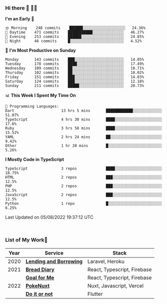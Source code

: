 ### Hi there 👋 🧑‍💻



<!--START_SECTION:waka-->
**I'm an Early 🐤** 

```text
🌞 Morning    248 commits    ██████░░░░░░░░░░░░░░░░░░░   24.36% 
🌆 Daytime    471 commits    ███████████░░░░░░░░░░░░░░   46.27% 
🌃 Evening    253 commits    ██████░░░░░░░░░░░░░░░░░░░   24.85% 
🌙 Night      46 commits     █░░░░░░░░░░░░░░░░░░░░░░░░   4.52%

```
📅 **I'm Most Productive on Sunday** 

```text
Monday       143 commits    ███░░░░░░░░░░░░░░░░░░░░░░   14.05% 
Tuesday      178 commits    ████░░░░░░░░░░░░░░░░░░░░░   17.49% 
Wednesday    109 commits    ██░░░░░░░░░░░░░░░░░░░░░░░   10.71% 
Thursday     102 commits    ██░░░░░░░░░░░░░░░░░░░░░░░   10.02% 
Friday       151 commits    ███░░░░░░░░░░░░░░░░░░░░░░   14.83% 
Saturday     124 commits    ███░░░░░░░░░░░░░░░░░░░░░░   12.18% 
Sunday       211 commits    █████░░░░░░░░░░░░░░░░░░░░   20.73%

```


📊 **This Week I Spent My Time On** 

```text
💬 Programming Languages: 
Dart                     13 hrs 5 mins       ████████████░░░░░░░░░░░░░   51.07% 
TypeScript               4 hrs 30 mins       ████░░░░░░░░░░░░░░░░░░░░░   17.6% 
Ruby                     3 hrs 58 mins       ████░░░░░░░░░░░░░░░░░░░░░   15.52% 
YAML                     2 hrs 24 mins       ██░░░░░░░░░░░░░░░░░░░░░░░   9.42% 
Other                    1 hr 20 mins        █░░░░░░░░░░░░░░░░░░░░░░░░   5.26%

```

**I Mostly Code in TypeScript** 

```text
TypeScript               3 repos             ████░░░░░░░░░░░░░░░░░░░░░   18.75% 
HTML                     2 repos             ███░░░░░░░░░░░░░░░░░░░░░░   12.5% 
PHP                      2 repos             ███░░░░░░░░░░░░░░░░░░░░░░   12.5% 
JavaScript               2 repos             ███░░░░░░░░░░░░░░░░░░░░░░   12.5% 
Python                   1 repo              █░░░░░░░░░░░░░░░░░░░░░░░░   6.25%

```



 Last Updated on 05/08/2022 19:37:12 UTC
<!--END_SECTION:waka-->


<br />

### List of My Work🚀

| Year | Service | Stack |
|--|--|--|
| 2020 | [**Lending and Borrowing**](https://lending-and-borrowing.herokuapp.com/) | Laravel, Heroku |
| 2021 | [**Bread Diary**](https://bread-diary-web.web.app/) | React, Typescript, Firebase |
|  | [**Goal for Me**](https://goal-for-me.web.app/) | React, Typescript, Firebase |
| 2022 | [**PokeNuxt**](https://pokenuxt.vercel.app/) | Nuxt, Javascript, Vercel |
|  | [**Do it or not**](https://apps.apple.com/jp/app/do-it-or-not/id1613818865) | Flutter |
